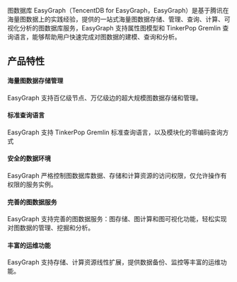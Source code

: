 
图数据库 EasyGraph（TencentDB for EasyGraph，EasyGraph）是基于腾讯在海量图数据上的实践经验，提供的一站式海量图数据存储、管理、查询、计算、可视化分析的图数据库服务，EasyGraph 支持属性图模型和 TinkerPop Gremlin 查询语言，能够帮助用户快速完成对图数据的建模、查询和分析。

## 产品特性
#### 海量图数据存储管理
EasyGraph 支持百亿级节点、万亿级边的超大规模图数据存储和管理。

#### 标准查询语言
EasyGraph 支持 TinkerPop Gremlin 标准查询语言，以及模块化的零编码查询方式

#### 安全的数据环境
EasyGraph 严格控制图数据库数据、存储和计算资源的访问权限，仅允许操作有权限的服务实例。

#### 完善的图数据服务
EasyGraph 支持完善的图数据服务：图存储、图计算和图可视化功能，轻松实现对图数据的管理、挖掘和分析。

#### 丰富的运维功能
EasyGraph 支持存储、计算资源线性扩展，提供数据备份、监控等丰富的运维功能。
